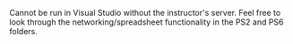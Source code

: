 Cannot be run in Visual Studio without the instructor's server. Feel free to look through the networking/spreadsheet functionality
in the PS2 and PS6 folders. 
